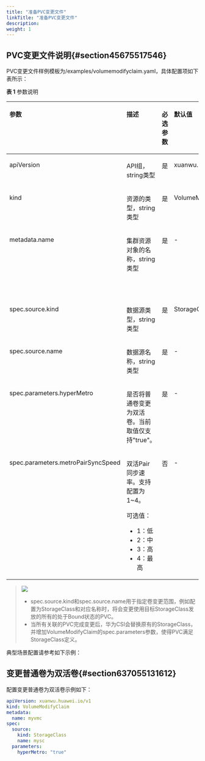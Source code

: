 ```yaml
---
title: "准备PVC变更文件"
linkTitle: "准备PVC变更文件"
description: 
weight: 1
---
```


## PVC变更文件说明{#section45675517546}

PVC变更文件样例模板为/examples/volumemodifyclaim.yaml，具体配置项如下表所示：

**表 1**  参数说明

<a name="table882408155517"></a>
<table><thead align="left"><tr id="row1882418105518"><th class="cellrowborder" valign="top" width="20%" id="mcps1.2.6.1.1"><p id="p282412815559"><a name="p282412815559"></a><a name="p282412815559"></a>参数</p>
</th>
<th class="cellrowborder" valign="top" width="20%" id="mcps1.2.6.1.2"><p id="p1682410825515"><a name="p1682410825515"></a><a name="p1682410825515"></a>描述</p>
</th>
<th class="cellrowborder" valign="top" width="7.64%" id="mcps1.2.6.1.3"><p id="p17824188185518"><a name="p17824188185518"></a><a name="p17824188185518"></a>必选参数</p>
</th>
<th class="cellrowborder" valign="top" width="18.04%" id="mcps1.2.6.1.4"><p id="p16824148195513"><a name="p16824148195513"></a><a name="p16824148195513"></a>默认值</p>
</th>
<th class="cellrowborder" valign="top" width="34.32%" id="mcps1.2.6.1.5"><p id="p98241783553"><a name="p98241783553"></a><a name="p98241783553"></a>备注</p>
</th>
</tr>
</thead>
<tbody><tr id="row282438175514"><td class="cellrowborder" valign="top" width="20%" headers="mcps1.2.6.1.1 "><p id="p38247819556"><a name="p38247819556"></a><a name="p38247819556"></a>apiVersion</p>
</td>
<td class="cellrowborder" valign="top" width="20%" headers="mcps1.2.6.1.2 "><p id="zh-cn_topic_0000001541071762_p0896194484915"><a name="zh-cn_topic_0000001541071762_p0896194484915"></a><a name="zh-cn_topic_0000001541071762_p0896194484915"></a>API组，string类型</p>
</td>
<td class="cellrowborder" valign="top" width="7.64%" headers="mcps1.2.6.1.3 "><p id="p8824178125515"><a name="p8824178125515"></a><a name="p8824178125515"></a>是</p>
</td>
<td class="cellrowborder" valign="top" width="18.04%" headers="mcps1.2.6.1.4 "><p id="p138247865515"><a name="p138247865515"></a><a name="p138247865515"></a>xuanwu.huawei.io/v1</p>
</td>
<td class="cellrowborder" valign="top" width="34.32%" headers="mcps1.2.6.1.5 "><p id="p982408115517"><a name="p982408115517"></a><a name="p982408115517"></a>固定填写xuanwu.huawei.io/v1</p>
</td>
</tr>
<tr id="row158241788556"><td class="cellrowborder" valign="top" width="20%" headers="mcps1.2.6.1.1 "><p id="p1382416825518"><a name="p1382416825518"></a><a name="p1382416825518"></a>kind</p>
</td>
<td class="cellrowborder" valign="top" width="20%" headers="mcps1.2.6.1.2 "><p id="p782438195513"><a name="p782438195513"></a><a name="p782438195513"></a>资源的类型，string类型</p>
</td>
<td class="cellrowborder" valign="top" width="7.64%" headers="mcps1.2.6.1.3 "><p id="p88244814556"><a name="p88244814556"></a><a name="p88244814556"></a>是</p>
</td>
<td class="cellrowborder" valign="top" width="18.04%" headers="mcps1.2.6.1.4 "><p id="p1782413819554"><a name="p1782413819554"></a><a name="p1782413819554"></a>VolumeModifyClaim</p>
</td>
<td class="cellrowborder" valign="top" width="34.32%" headers="mcps1.2.6.1.5 "><p id="p12824198115512"><a name="p12824198115512"></a><a name="p12824198115512"></a>固定填写VolumeModifyClaim</p>
</td>
</tr>
<tr id="row7824198185511"><td class="cellrowborder" valign="top" width="20%" headers="mcps1.2.6.1.1 "><p id="p1182488115510"><a name="p1182488115510"></a><a name="p1182488115510"></a>metadata.name</p>
</td>
<td class="cellrowborder" valign="top" width="20%" headers="mcps1.2.6.1.2 "><p id="p188241387558"><a name="p188241387558"></a><a name="p188241387558"></a>集群资源对象的名称，string类型</p>
</td>
<td class="cellrowborder" valign="top" width="7.64%" headers="mcps1.2.6.1.3 "><p id="p5824684559"><a name="p5824684559"></a><a name="p5824684559"></a>是</p>
</td>
<td class="cellrowborder" valign="top" width="18.04%" headers="mcps1.2.6.1.4 "><p id="p1782413895514"><a name="p1782413895514"></a><a name="p1782413895514"></a>-</p>
</td>
<td class="cellrowborder" valign="top" width="34.32%" headers="mcps1.2.6.1.5 "><p id="p1482417805520"><a name="p1482417805520"></a><a name="p1482417805520"></a>名称必须满足<a href="https://kubernetes.io/zh-cn/docs/concepts/overview/working-with-objects/names#dns-subdomain-names" target="_blank" rel="noopener noreferrer">DNS 子域名</a>的命名规则，支持数字、小写字母、中划线（-）和点（.）的组合，并且必须以小写字母数字字符开头和结尾，最大长度不超过63个字符</p>
</td>
</tr>
<tr id="row1482498135514"><td class="cellrowborder" valign="top" width="20%" headers="mcps1.2.6.1.1 "><p id="p18241589552"><a name="p18241589552"></a><a name="p18241589552"></a>spec.source.kind</p>
</td>
<td class="cellrowborder" valign="top" width="20%" headers="mcps1.2.6.1.2 "><p id="p13824158195519"><a name="p13824158195519"></a><a name="p13824158195519"></a>数据源类型，string类型</p>
</td>
<td class="cellrowborder" valign="top" width="7.64%" headers="mcps1.2.6.1.3 "><p id="p1082428125517"><a name="p1082428125517"></a><a name="p1082428125517"></a>是</p>
</td>
<td class="cellrowborder" valign="top" width="18.04%" headers="mcps1.2.6.1.4 "><p id="p982420825510"><a name="p982420825510"></a><a name="p982420825510"></a>StorageClass</p>
</td>
<td class="cellrowborder" valign="top" width="34.32%" headers="mcps1.2.6.1.5 "><p id="p138240835517"><a name="p138240835517"></a><a name="p138240835517"></a>仅支持设置为：StorageClass</p>
</td>
</tr>
<tr id="row1580118248311"><td class="cellrowborder" valign="top" width="20%" headers="mcps1.2.6.1.1 "><p id="p48021124438"><a name="p48021124438"></a><a name="p48021124438"></a>spec.source.name</p>
</td>
<td class="cellrowborder" valign="top" width="20%" headers="mcps1.2.6.1.2 "><p id="p68021524930"><a name="p68021524930"></a><a name="p68021524930"></a>数据源名称，string类型</p>
</td>
<td class="cellrowborder" valign="top" width="7.64%" headers="mcps1.2.6.1.3 "><p id="p480210241835"><a name="p480210241835"></a><a name="p480210241835"></a>是</p>
</td>
<td class="cellrowborder" valign="top" width="18.04%" headers="mcps1.2.6.1.4 "><p id="p980213243314"><a name="p980213243314"></a><a name="p980213243314"></a>-</p>
</td>
<td class="cellrowborder" valign="top" width="34.32%" headers="mcps1.2.6.1.5 "><p id="p1380282420314"><a name="p1380282420314"></a><a name="p1380282420314"></a>仅支持设置StorageClass名称</p>
</td>
</tr>
<tr id="row19555112614317"><td class="cellrowborder" valign="top" width="20%" headers="mcps1.2.6.1.1 "><p id="p0555826131"><a name="p0555826131"></a><a name="p0555826131"></a>spec.parameters.hyperMetro</p>
</td>
<td class="cellrowborder" valign="top" width="20%" headers="mcps1.2.6.1.2 "><p id="p145556261430"><a name="p145556261430"></a><a name="p145556261430"></a>是否将普通卷变更为双活卷。当前取值仅支持"true"。</p>
</td>
<td class="cellrowborder" valign="top" width="7.64%" headers="mcps1.2.6.1.3 "><p id="p205555261534"><a name="p205555261534"></a><a name="p205555261534"></a>是</p>
</td>
<td class="cellrowborder" valign="top" width="18.04%" headers="mcps1.2.6.1.4 "><p id="p1555926531"><a name="p1555926531"></a><a name="p1555926531"></a>-</p>
</td>
<td class="cellrowborder" valign="top" width="34.32%" headers="mcps1.2.6.1.5 "><p id="p465413911106"><a name="p465413911106"></a><a name="p465413911106"></a>仅支持主站点普通存储卷变更为双活存储卷。</p>
</td>
</tr>
<tr id="row141343508506"><td class="cellrowborder" valign="top" width="20%" headers="mcps1.2.6.1.1 "><p id="p13134125010508"><a name="p13134125010508"></a><a name="p13134125010508"></a>spec.parameters.metroPairSyncSpeed</p>
</td>
<td class="cellrowborder" valign="top" width="20%" headers="mcps1.2.6.1.2 "><p id="p11242177125214"><a name="p11242177125214"></a><a name="p11242177125214"></a>双活Pair同步速率。支持配置为1~4。</p>
<p id="p1924214720529"><a name="p1924214720529"></a><a name="p1924214720529"></a>可选值：</p>
<a name="ul4215172125219"></a><a name="ul4215172125219"></a><ul id="ul4215172125219"><li>1：低</li><li>2：中</li><li>3：高</li><li>4：最高</li></ul>
</td>
<td class="cellrowborder" valign="top" width="7.64%" headers="mcps1.2.6.1.3 "><p id="p1413415016505"><a name="p1413415016505"></a><a name="p1413415016505"></a>否</p>
</td>
<td class="cellrowborder" valign="top" width="18.04%" headers="mcps1.2.6.1.4 "><p id="p113425015509"><a name="p113425015509"></a><a name="p113425015509"></a>-</p>
</td>
<td class="cellrowborder" valign="top" width="34.32%" headers="mcps1.2.6.1.5 "><p id="p1813405016505"><a name="p1813405016505"></a><a name="p1813405016505"></a>当且仅当spec.parameters.hyperMetro为"true"时生效。</p>
<p id="p688744685818"><a name="p688744685818"></a><a name="p688744685818"></a>注意：</p>
<a name="ul35821048175812"></a><a name="ul35821048175812"></a><ul id="ul35821048175812"><li>未配置该参数时，双活Pair存储速率由存储决定。</li><li>最高速率同步时可能导致主机时延增大。</li></ul>
</td>
</tr>
</tbody>
</table>

>![](/css-docs/public_sys-resources/zh/icon-note.gif) 
>-   spec.source.kind和spec.source.name用于指定卷变更范围，例如配置为StorageClass和对应名称时，将会变更使用目标StorageClass发放的所有的处于Bound状态的PVC。
>-   当所有关联的PVC完成变更后，华为CSI会替换原有的StorageClass，并增加VolumeModifyClaim的spec.parameters参数，使得PVC满足StorageClass定义。

典型场景配置请参考如下示例：

## 变更普通卷为双活卷{#section637055131612}

配置变更普通卷为双活卷示例如下：

```yaml
apiVersion: xuanwu.huawei.io/v1
kind: VolumeModifyClaim
metadata:
  name: myvmc
spec:
  source:
    kind: StorageClass
    name: mysc
  parameters:
    hyperMetro: "true"
```


